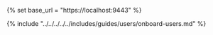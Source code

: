 {% set base_url = "https://localhost:9443" %}

{% include "../../../../../includes/guides/users/onboard-users.md" %}